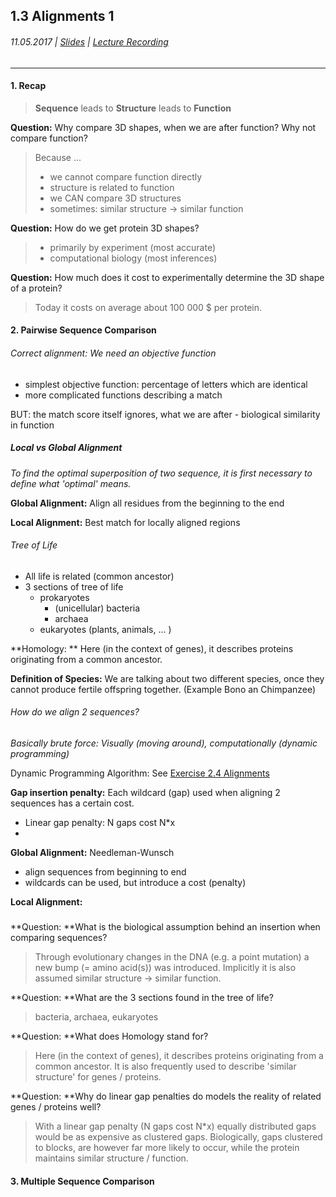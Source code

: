 ## 1.3 Alignments 1

###### 11.05.2017 \| [Slides](https://www.rostlab.org/sites/default/files/fileadmin/teaching/SoSe17/PP1CS/cb1e_20170511_alignments1.pdf) \| [Lecture Recording](https://www.youtube.com/watch?v=-yN2iBQnzeQ&index=3&list=PLg46T0OlBIJ9abbsmUL-ux24DCpoUlC1J)

---

#### 1. Recap

> **Sequence** leads to **Structure** leads to **Function**

**Question:** Why compare 3D shapes, when we are after function? Why not compare function?

> Because ...
>
> * we cannot compare function directly
> * structure is related to function
> * we CAN compare 3D structures
> * sometimes: similar structure -&gt; similar function

**Question:** How do we get protein 3D shapes?

> * primarily by experiment \(most accurate\)
> * computational biology \(most inferences\)

**Question:** How much does it cost to experimentally determine the 3D shape of a protein?

> Today it costs on average about 100 000 $ per protein.

#### 2. Pairwise Sequence Comparison

###### Correct alignment: We need an objective function

* simplest objective function: percentage of letters which are identical
* more complicated functions describing a match 

BUT: the match score itself ignores, what we are after - biological similarity in function

##### Local vs Global Alignment

_To find the optimal superposition of two sequence, it is first necessary to define what 'optimal' means._

**Global Alignment:** Align all residues from the beginning to the end

**Local Alignment:** Best match for locally aligned regions

###### Tree of Life

* All life is related \(common ancestor\)
* 3 sections of tree of life
  * prokaryotes
    * \(unicellular\) bacteria
    * archaea
  * eukaryotes \(plants, animals, ... \)

**Homology: ** Here \(in the context of genes\), it describes proteins originating from a common ancestor.

**Definition of Species:** We are talking about two different species, once they cannot produce fertile offspring together. \(Example Bono an Chimpanzee\)

###### How do we align 2 sequences?

_Basically brute force: Visually \(moving around\), computationally \(dynamic programming\)_

Dynamic Programming Algorithm: See [Exercise 2.4 Alignments](/exercises/24-alignments.md)

**Gap insertion penalty:** Each wildcard \(gap\) used when aligning 2 sequences has a certain cost.

* Linear gap penalty: N gaps cost N\*x
* 
**Global Alignment:** Needleman-Wunsch

* align sequences from beginning to end
* wildcards can be used, but introduce a cost \(penalty\)

**Local Alignment:** 

##### 

**Question: **What is the biological assumption behind an insertion when comparing sequences?

> Through evolutionary changes in the DNA \(e.g. a point mutation\) a new bump \(= amino acid\(s\)\) was introduced. Implicitly it is also assumed similar structure -&gt; similar function.

**Question: **What are the 3 sections found in the tree of life?

> bacteria, archaea, eukaryotes

**Question: **What does Homology stand for?

> Here \(in the context of genes\), it describes proteins originating from a common ancestor. It is also frequently used to describe 'similar structure' for genes / proteins.

**Question: **Why do linear gap penalties do models the reality of related genes / proteins well?

> With a linear gap penalty \(N gaps cost N\*x\) equally distributed gaps would be as expensive as clustered gaps. Biologically, gaps clustered to blocks, are however far more likely to occur, while the protein maintains similar structure / function.

#### 3. Multiple Sequence Comparison



